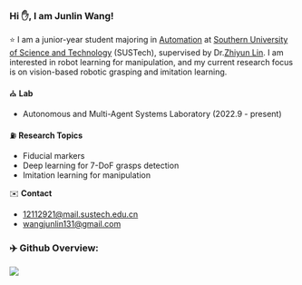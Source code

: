 ### Hi ✋, I am Junlin Wang! 

⭐ I am a junior-year student majoring in [Automation](https://sdim.sustech.edu.cn/) at [Southern University of Science and Technology](https://www.sustech.edu.cn/en/) (SUSTech), supervised by Dr.[Zhiyun Lin](https://scholar.google.com/citations?user=ic9y2dIAAAAJ&hl=zh-CN&oi=ao). I am interested in robot learning for manipulation, and my current research focus is on vision-based robotic grasping and imitation learning.

⛪ **Lab**
-  Autonomous and Multi-Agent Systems Laboratory (2022.9 - present)

⛽ **Research Topics**
- Fiducial markers
- Deep learning for 7-DoF grasps detection
- Imitation learning for manipulation

✉️ **Contact**
- 12112921@mail.sustech.edu.cn
- wangjunlin131@gmail.com

### ‍✈️ Github Overview:
[![](https://github-readme-stats.vercel.app/api/top-langs/?username=HenryWJL&layout=compact)](https://github.com/HenryWJL/github-readme-stats)



